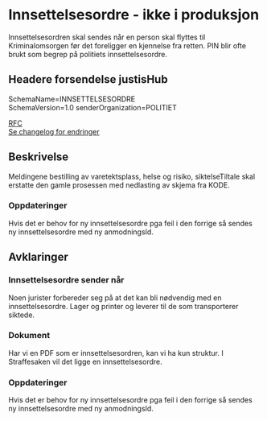 # Innsettelsesordre - ikke i produksjon
Innsettelsesordren skal sendes når en person skal flyttes til Kriminalomsorgen før det foreligger en kjennelse fra retten.
PIN blir ofte brukt som begrep på politiets innsettelsesordre.  


## Headere forsendelse justisHub
SchemaName=INNSETTELSESORDRE  
SchemaVersion=1.0
senderOrganization=POLITIET

[RFC](../../../rfc/MessageName-header.md)  
[Se changelog for endringer](changelog.md)

## Beskrivelse
Meldingene bestilling av varetektsplass, helse og risiko, siktelseTiltale skal erstatte den gamle prosessen med nedlasting av skjema fra KODE.
### Oppdateringer
Hvis det er behov for ny innsettelsesordre pga feil i den forrige så sendes
ny innsettelsesordre med ny anmodningsId.

## Avklaringer
### Innsettelsesordre sender når
Noen jurister forbereder seg på at det kan bli nødvendig med en innsettelsesordre. Lager og printer og leverer til de som transporterer siktede.

### Dokument
Har vi en PDF som er innsettelsesordren, kan vi ha kun struktur.
I Straffesaken vil det ligge en innsettelsesordre.

### Oppdateringer
Hvis det er behov for ny innsettelsesordre pga feil i den forrige så sendes
ny innsettelsesordre med ny anmodningsId.
